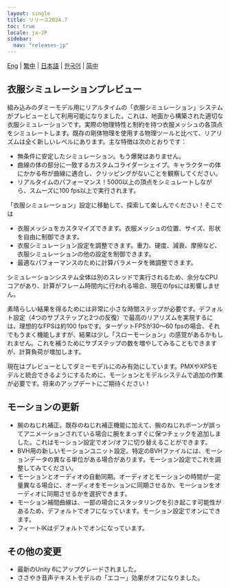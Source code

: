 ```yaml
---
layout: single
title: リリース2024.7
toc: true
locale: ja-JP
sidebar:
  nav: "releases-jp"
---
```

[Eng](/dancexr/releases/2024.7) | [繁中](/tw/dancexr/releases/2024.7) | [日本語](/jp/dancexr/releases/2024.7) | [한국어](/kr/dancexr/releases/2024.7) | [简中](/zh/dancexr/releases/2024.7)

## 衣服シミュレーションプレビュー

組み込みのダミーモデル用にリアルタイムの「衣服シミュレーション」システムがプレビューとして利用可能になりました。これは、地面から構築された適切な衣服シミュレーションです。実際の物理特性と制約を持つ衣服メッシュの各頂点をシミュレートします。既存の剛体物理を使用する物理ツールと比べて、リアリズムは全く新しいレベルにあります。主な特徴は次のとおりです：

* 無条件に安定したシミュレーション。もう爆発はありません。
* 曲線の体の部分に一致するカスタムコライダーシェイプ。キャラクターの体にかかる布が曲線に適合し、クリッピングがないことを観察してください。
* リアルタイムのパフォーマンス！5000以上の頂点をシミュレートしながら、スムーズに100 fps以上で実行されます。

「衣服シミュレーション」設定に移動して、探索して楽しんでください！そこでは

* 衣服メッシュをカスタマイズできます。衣服メッシュの位置、サイズ、形状を自由に制御できます。
* 衣服シミュレーション設定を調整できます。重力、硬度、減衰、摩擦など、衣服シミュレーションの他の設定を制御できます。
* 最適なパフォーマンスのために計算パラメータを微調整できます。

シミュレーションシステム全体は別のスレッドで実行されるため、余分なCPUコアがあり、計算がフレーム時間内に行われる場合、現在のfpsには影響しません。

素晴らしい結果を得るためには非常に小さな時間ステップが必要です。デフォルト設定（4つのサブステップと2つの反復）で最高のリアリズムを実現するには、理想的なFPSは約100 fpsです。ターゲットFPSが30〜60 fpsの場合、それでもうまく機能しますが、結果は少し「スローモーション」の感覚があるかもしれません。これを補うためにサブステップの数を増やしてみることもできますが、計算負荷が増加します。

現在はプレビューとしてダミーモデルにのみ有効にしています。PMXやXPSモデルと統合できるようにするために、モーションとモデルシステムで追加の作業が必要です。将来のアップデートにご期待ください！

## モーションの更新
* 腕のねじれ補正。既存のねじれ補正機能に加えて、腕のねじれボーンが誤ってアニメーションされている場合に腕をまっすぐに保つチェックを追加しました。これはモーション設定でオン/オフに切り替えることができます。
* BVH用の新しいモーションユニット設定。特定のBVHファイルには、モーションデータの異なる単位がある場合があります。モーション設定でこれを調整してみてください。
* モーションとオーディオの自動同期。オーディオとモーションの時間が一定量異なる場合に、オーディオをモーションに同期させるか、モーションをオーディオに同期させるかを選択できます。
* モーション補間曲線は、一部の場合にスタッタリングを引き起こす可能性があるため、デフォルトでオフになっています。モーション設定でオンにできます。
* フィートIKはデフォルトでオンになっています。

## その他の変更
* 最新のUnity 6にアップグレードされました。
* ささやき音声テキストモデルの「エコー」効果がオフになりました。